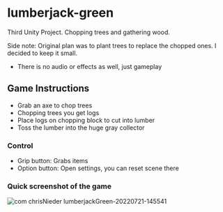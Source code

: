 # lumberjack-green
Third Unity Project. Chopping trees and gathering wood. 

Side note: Original plan was to plant trees to replace the chopped ones. I decided to keep it small.
 - There is no audio or effects as well, just gameplay

## Game Instructions
- Grab an axe to chop trees
- Chopping trees you get logs
- Place logs on chopping block to cut into lumber
- Toss the lumber into the huge gray collector

### Control
- Grip button: Grabs items
- Option button: Open settings, you can reset scene there

### Quick screenshot of the game
![com chrisNieder lumberjackGreen-20220721-145541](https://user-images.githubusercontent.com/3195881/188698741-43116bd1-0ca8-4a1b-a0da-a3856e2a5e7c.jpg)
